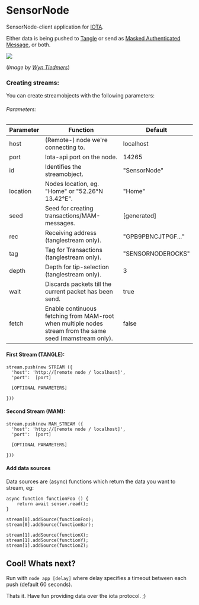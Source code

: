 # SensorNode
SensorNode-client application for [IOTA](http://iota.org).

Either data is being pushed to [Tangle](https://thetangle.org/) or send as [Masked Authenticated Message](https://blog.iota.org/introducing-masked-authenticated-messaging-e55c1822d50e), or both.

<img src="https://i.imgur.com/CUu49Y3.jpg"/>

(*Image by [Wyn Tiedmers](https://www.wynt.de/)*)


### Creating streams:

You can create streamobjects with the following parameters:

###### Parameters:
Parameter | Function | Default
------------ | ------------- | -------------
host | (Remote-) node we're connecting to. | localhost
port | Iota-api port on the node. | 14265
id | Identifies the streamobject. | "SensorNode"
location | Nodes location, eg. "Home" or "52.26°N 13.42°E". | "Home"
seed | Seed for creating transactions/MAM-messages. | [generated]
rec | Receiving address (tanglestream only). | "GPB9PBNCJTPGF..."
tag | Tag for Transactions (tanglestream only). | "SENSORNODEROCKS"
depth | Depth for tip-selection (tanglestream only). | 3
wait | Discards packets till the current packet has been send. | true
fetch | Enable continuous fetching from MAM-root when multiple nodes stream from the same seed (mamstream only).| false

#### First Stream (TANGLE):
```
stream.push(new STREAM ({
  'host': 'http://[remote node / localhost]',
  'port':  [port]

  [OPTIONAL PARAMETERS]

}))
```

#### Second Stream (MAM):
```
stream.push(new MAM_STREAM ({
  'host': 'http://[remote node / localhost]',
  'port':  [port]

  [OPTIONAL PARAMETERS]

}))

```

#### Add data sources

Data sources are (async) functions which return the data you want to stream,
eg:

```
async function functionFoo () {
	return await sensor.read();
}
```
```
stream[0].addSource(functionFoo);
stream[0].addSource(functionBar);

stream[1].addSource(functionX);
stream[1].addSource(functionY);
stream[1].addSource(functionZ);
```

## Cool! Whats next?

Run with ``` node app [delay] ``` where delay specifies a timeout between each push (default 60 seconds).

Thats it. Have fun providing data over the iota protocol. ;)
